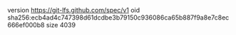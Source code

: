 version https://git-lfs.github.com/spec/v1
oid sha256:ecb4ad4c747398d61dcdbe3b79150c936086ca65b887f9a8e7c8ec666ef000b8
size 4039
